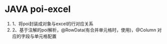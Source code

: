 # JAVA poi-excel
<ol>
	<li>
		1、将poi封装成对象与excel的行对应关系
	</li>
	<li>
	2、基于注解的poi解析，@RowData(有合并单元格时，使用)，@Column 对应的字段与单元格配置
	</li>
</ol>
